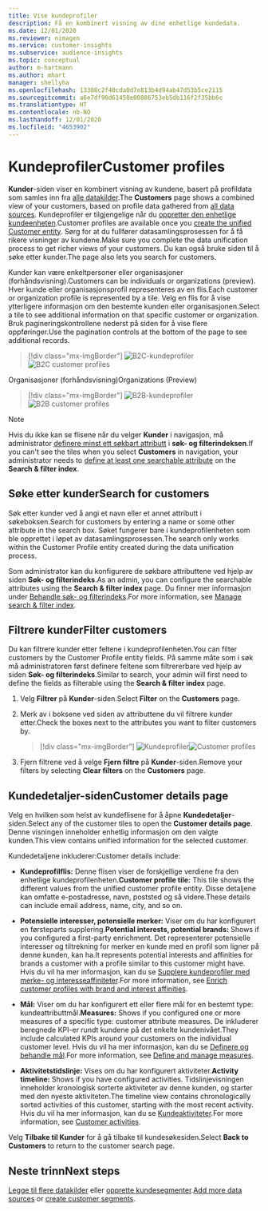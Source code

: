 ```yaml
---
title: Vise kundeprofiler
description: Få en kombinert visning av dine enhetlige kundedata.
ms.date: 12/01/2020
ms.reviewer: nimagen
ms.service: customer-insights
ms.subservice: audience-insights
ms.topic: conceptual
author: m-hartmann
ms.author: mhart
manager: shellyha
ms.openlocfilehash: 13308c2f40cda0d7e813b4d94ab47d53b5ce2115
ms.sourcegitcommit: a6e7df90d61450e00886753eb5db116f2f35bb6c
ms.translationtype: HT
ms.contentlocale: nb-NO
ms.lasthandoff: 12/01/2020
ms.locfileid: "4653902"
---
```

# <a name="customer-profiles"></a><span data-ttu-id="b38d3-103">Kundeprofiler</span><span class="sxs-lookup"><span data-stu-id="b38d3-103">Customer profiles</span></span>

<span data-ttu-id="b38d3-104">**Kunder**-siden viser en kombinert visning av kundene, basert på profildata som samles inn fra [alle datakilder](data-sources.md).</span><span class="sxs-lookup"><span data-stu-id="b38d3-104">The **Customers** page shows a combined view of your customers, based on profile data gathered from [all data sources](data-sources.md).</span></span> <span data-ttu-id="b38d3-105">Kundeprofiler er tilgjengelige når du [oppretter den enhetlige kundeenheten](data-unification.md).</span><span class="sxs-lookup"><span data-stu-id="b38d3-105">Customer profiles are available once you [create the unified Customer entity](data-unification.md).</span></span> <span data-ttu-id="b38d3-106">Sørg for at du fullfører datasamlingsprosessen for å få rikere visninger av kundene.</span><span class="sxs-lookup"><span data-stu-id="b38d3-106">Make sure you complete the data unification process to get richer views of your customers.</span></span> <span data-ttu-id="b38d3-107">Du kan også bruke siden til å søke etter kunder.</span><span class="sxs-lookup"><span data-stu-id="b38d3-107">The page also lets you search for customers.</span></span>

<span data-ttu-id="b38d3-108">Kunder kan være enkeltpersoner eller organisasjoner (forhåndsvisning).</span><span class="sxs-lookup"><span data-stu-id="b38d3-108">Customers can be individuals or organizations (preview).</span></span> <span data-ttu-id="b38d3-109">Hver kunde eller organisasjonsprofil representeres av en flis.</span><span class="sxs-lookup"><span data-stu-id="b38d3-109">Each customer or organization profile is represented by a tile.</span></span> <span data-ttu-id="b38d3-110">Velg en flis for å vise ytterligere informasjon om den bestemte kunden eller organisasjonen.</span><span class="sxs-lookup"><span data-stu-id="b38d3-110">Select a tile to see additional information on that specific customer or organization.</span></span> <span data-ttu-id="b38d3-111">Bruk pagineringskontrollene nederst på siden for å vise flere oppføringer.</span><span class="sxs-lookup"><span data-stu-id="b38d3-111">Use the pagination controls at the bottom of the page to see additional records.</span></span>

> [!div class="mx-imgBorder"] 
> <span data-ttu-id="b38d3-112">![B2C-kundeprofiler](media/profiles-customers.png "B2C-kundeprofiler")</span><span class="sxs-lookup"><span data-stu-id="b38d3-112">![B2C customer profiles](media/profiles-customers.png "B2C customer profiles")</span></span>

<span data-ttu-id="b38d3-113">Organisasjoner (forhåndsvisning)</span><span class="sxs-lookup"><span data-stu-id="b38d3-113">Organizations (Preview)</span></span>
> [!div class="mx-imgBorder"] 
> <span data-ttu-id="b38d3-114">![B2B-kundeprofiler](media/profile-customers-b2b.png "B2B-kundeprofiler")</span><span class="sxs-lookup"><span data-stu-id="b38d3-114">![B2B customer profiles](media/profile-customers-b2b.png "B2B customer profiles")</span></span>

> [!NOTE]
> <span data-ttu-id="b38d3-115">Hvis du ikke kan se flisene når du velger **Kunder** i navigasjon, må administrator [definere minst ett søkbart attributt](search-filter-index.md) i **søk- og filterindeksen**.</span><span class="sxs-lookup"><span data-stu-id="b38d3-115">If you can't see the tiles when you select **Customers** in navigation, your administrator needs to [define at least one searchable attribute](search-filter-index.md) on the **Search & filter index**.</span></span>

## <a name="search-for-customers"></a><span data-ttu-id="b38d3-116">Søke etter kunder</span><span class="sxs-lookup"><span data-stu-id="b38d3-116">Search for customers</span></span>

<span data-ttu-id="b38d3-117">Søk etter kunder ved å angi et navn eller et annet attributt i søkeboksen.</span><span class="sxs-lookup"><span data-stu-id="b38d3-117">Search for customers by entering a name or some other attribute in the search box.</span></span> <span data-ttu-id="b38d3-118">Søket fungerer bare i kundeprofilenheten som ble opprettet i løpet av datasamlingsprosessen.</span><span class="sxs-lookup"><span data-stu-id="b38d3-118">The search only works within the Customer Profile entity created during the data unification process.</span></span>

<span data-ttu-id="b38d3-119">Som administrator kan du konfigurere de søkbare attributtene ved hjelp av siden **Søk- og filterindeks**.</span><span class="sxs-lookup"><span data-stu-id="b38d3-119">As an admin, you can configure the searchable attributes using the **Search & filter index** page.</span></span> <span data-ttu-id="b38d3-120">Du finner mer informasjon under [Behandle søk- og filterindeks](search-filter-index.md).</span><span class="sxs-lookup"><span data-stu-id="b38d3-120">For more information, see [Manage search & filter index](search-filter-index.md).</span></span>

## <a name="filter-customers"></a><span data-ttu-id="b38d3-121">Filtrere kunder</span><span class="sxs-lookup"><span data-stu-id="b38d3-121">Filter customers</span></span>

<span data-ttu-id="b38d3-122">Du kan filtrere kunder etter feltene i kundeprofilenheten.</span><span class="sxs-lookup"><span data-stu-id="b38d3-122">You can filter customers by the Customer Profile entity fields.</span></span> <span data-ttu-id="b38d3-123">På samme måte som i søk må administratoren først definere feltene som filtrererbare ved hjelp av siden **Søk- og filterindeks**.</span><span class="sxs-lookup"><span data-stu-id="b38d3-123">Similar to search, your admin will first need to define the fields as filterable using the **Search & filter index** page.</span></span>

1. <span data-ttu-id="b38d3-124">Velg **Filtrer** på **Kunder**-siden.</span><span class="sxs-lookup"><span data-stu-id="b38d3-124">Select **Filter** on the **Customers** page.</span></span>

2. <span data-ttu-id="b38d3-125">Merk av i boksene ved siden av attributtene du vil filtrere kunder etter.</span><span class="sxs-lookup"><span data-stu-id="b38d3-125">Check the boxes next to the attributes you want to filter customers by.</span></span>

   > [!div class="mx-imgBorder"] 
   > <span data-ttu-id="b38d3-126">![Kundeprofiler](media/profiles-customers3.png "Kundeprofiler")</span><span class="sxs-lookup"><span data-stu-id="b38d3-126">![Customer profiles](media/profiles-customers3.png "Customer profiles")</span></span>

3. <span data-ttu-id="b38d3-127">Fjern filtrene ved å velge **Fjern filtre** på **Kunder**-siden.</span><span class="sxs-lookup"><span data-stu-id="b38d3-127">Remove your filters by selecting **Clear filters** on the **Customers** page.</span></span>

##  <a name="customer-details-page"></a><span data-ttu-id="b38d3-128">Kundedetaljer-siden</span><span class="sxs-lookup"><span data-stu-id="b38d3-128">Customer details page</span></span>

<span data-ttu-id="b38d3-129">Velg en hvilken som helst av kundeflisene for å åpne **Kundedetaljer**-siden.</span><span class="sxs-lookup"><span data-stu-id="b38d3-129">Select any of the customer tiles to open the **Customer details page**.</span></span> <span data-ttu-id="b38d3-130">Denne visningen inneholder enhetlig informasjon om den valgte kunden.</span><span class="sxs-lookup"><span data-stu-id="b38d3-130">This view contains unified information for the selected customer.</span></span>

<span data-ttu-id="b38d3-131">Kundedetaljene inkluderer:</span><span class="sxs-lookup"><span data-stu-id="b38d3-131">Customer details include:</span></span>

-   <span data-ttu-id="b38d3-132">**Kundeprofilflis:** Denne flisen viser de forskjellige verdiene fra den enhetlige kundeprofilenheten.</span><span class="sxs-lookup"><span data-stu-id="b38d3-132">**Customer profile tile:** This tile shows the different values from the unified customer profile entity.</span></span> <span data-ttu-id="b38d3-133">Disse detaljene kan omfatte e-postadresse, navn, poststed og så videre.</span><span class="sxs-lookup"><span data-stu-id="b38d3-133">These details can include email address, name, city, and so on.</span></span> 

-   <span data-ttu-id="b38d3-134">**Potensielle interesser, potensielle merker:** Viser om du har konfigurert en førsteparts supplering.</span><span class="sxs-lookup"><span data-stu-id="b38d3-134">**Potential interests, potential brands:** Shows if you configured a first-party enrichment.</span></span> <span data-ttu-id="b38d3-135">Det representerer potensielle interesser og tiltrekning for merker en kunde med en profil som ligner på denne kunden, kan ha.</span><span class="sxs-lookup"><span data-stu-id="b38d3-135">It represents potential interests and affinities for brands a customer with a profile similar to this customer might have.</span></span> <span data-ttu-id="b38d3-136">Hvis du vil ha mer informasjon, kan du se [Supplere kundeprofiler med merke- og interesseaffiniteter](enrichment-microsoft-graph.md).</span><span class="sxs-lookup"><span data-stu-id="b38d3-136">For more information, see [Enrich customer profiles with brand and interest affinities](enrichment-microsoft-graph.md).</span></span>

-   <span data-ttu-id="b38d3-137">**Mål:** Viser om du har konfigurert ett eller flere mål for en bestemt type: kundeattributtmål.</span><span class="sxs-lookup"><span data-stu-id="b38d3-137">**Measures:** Shows if you configured one or more measures of a specific type: customer attribute measures.</span></span> <span data-ttu-id="b38d3-138">De inkluderer beregnede KPI-er rundt kundene på det enkelte kundenivået.</span><span class="sxs-lookup"><span data-stu-id="b38d3-138">They include calculated KPIs around your customers on the individual customer level.</span></span> <span data-ttu-id="b38d3-139">Hvis du vil ha mer informasjon, kan du se [Definere og behandle mål](measures.md).</span><span class="sxs-lookup"><span data-stu-id="b38d3-139">For more information, see [Define and manage measures](measures.md).</span></span>

-   <span data-ttu-id="b38d3-140">**Aktivitetstidslinje:** Vises om du har konfigurert aktiviteter.</span><span class="sxs-lookup"><span data-stu-id="b38d3-140">**Activity timeline:** Shows if you have configured activities.</span></span> <span data-ttu-id="b38d3-141">Tidslinjevisningen inneholder kronologisk sorterte aktiviteter av denne kunden, og starter med den nyeste aktiviteten.</span><span class="sxs-lookup"><span data-stu-id="b38d3-141">The timeline view contains chronologically sorted activities of this customer, starting with the most recent activity.</span></span> <span data-ttu-id="b38d3-142">Hvis du vil ha mer informasjon, kan du se [Kundeaktiviteter](activities.md).</span><span class="sxs-lookup"><span data-stu-id="b38d3-142">For more information, see [Customer activities](activities.md).</span></span>

<span data-ttu-id="b38d3-143">Velg **Tilbake til Kunder** for å gå tilbake til kundesøkesiden.</span><span class="sxs-lookup"><span data-stu-id="b38d3-143">Select **Back to Customers** to return to the customer search page.</span></span>

## <a name="next-steps"></a><span data-ttu-id="b38d3-144">Neste trinn</span><span class="sxs-lookup"><span data-stu-id="b38d3-144">Next steps</span></span>

<span data-ttu-id="b38d3-145">[Legge til flere datakilder](data-sources.md) eller [opprette kundesegmenter](segments.md).</span><span class="sxs-lookup"><span data-stu-id="b38d3-145">[Add more data sources](data-sources.md) or [create customer segments](segments.md).</span></span>
